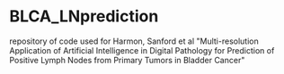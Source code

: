 # BLCA_LNprediction
repository of code used for Harmon, Sanford et al "Multi-resolution Application of Artificial Intelligence in Digital Pathology for Prediction of Positive Lymph Nodes from Primary Tumors in Bladder Cancer"
